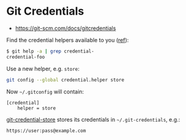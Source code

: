 # Git Credentials

* <https://git-scm.com/docs/gitcredentials>

Find the credential helpers available to you ([ref](https://git-scm.com/docs/gitcredentials#_avoiding_repetition)):

```bash
$ git help -a | grep credential-
credential-foo
```
Use a new helper, e.g. `store`:

```bash
git config --global credential.helper store
```

Now `~/.gitconfig` will contain:

```
[credential]
	helper = store
```

[git-credential-store](https://git-scm.com/docs/git-credential-store) stores its credentials in `~/.git-credentials`, e.g.:

```
https://user:pass@example.com
```
